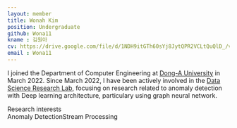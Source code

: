 ```yaml
---
layout: member
title: Wonah Kim
position: Undergraduate
github: Wona11
kname : 김원아
cv: https://drive.google.com/file/d/1NDH9itGTh60sYj8JytQPR2VCLtQuQlD_/view?usp=drivesdk, Wonah Kim CV
email : Wona11
---
```



I joined the Department of Computer Engineering at [Dong-A University](https://english.donga.ac.kr/sites/english/index.do) in March 2022.  Since March 2022, I have been actively involved in the [Data Science Research Lab](https://www.datasciencelabs.org/), focusing on research related to anomaly detection with Deep learning architecture, particulary using graph neural network.


<div class="head">Research interests</div>
<span class="badge badge-info">Anomaly Detection</span><span class="badge badge-danger">Stream Processing</span>